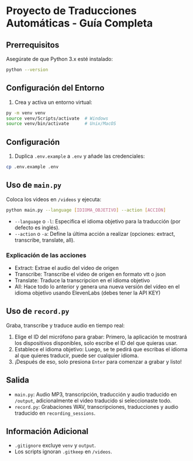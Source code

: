 # Proyecto de Traducciones Automáticas - Guía Completa

## Prerrequisitos
Asegúrate de que Python 3.x esté instalado:
```bash
python --version
```

## Configuración del Entorno
1. Crea y activa un entorno virtual:
```bash
py -m venv venv
source venv/Scripts/activate  # Windows
source venv/bin/activate      # Unix/MacOS
```

## Configuración
1. Duplica `.env.example` a `.env` y añade las credenciales:
```bash
cp .env.example .env
```

## Uso de `main.py`
Coloca los videos en `/videos` y ejecuta:
```bash
python main.py --language [IDIOMA_OBJETIVO] --action [ACCIÓN]
```
- `--language` o `-l`: Especifica el idioma objetivo para la traducción (por defecto es inglés).
- `--action` o `-a`: Define la última acción a realizar (opciones: extract, transcribe, translate, all).

### Explicación de las acciones
- Extract: Extrae el audio del video de origen
- Transcribe: Transcribe el video de origen en formato vtt o json
- Translate: Traduce la transcripcion en el idioma objetivo
- All: Hace todo lo anterior y genera una nueva versión del vídeo en el idioma objetivo usando ElevenLabs (debes tener la API KEY)



## Uso de `record.py`
Graba, transcribe y traduce audio en tiempo real:
1. Elige el ID del micrófono para grabar:
   Primero, la aplicación te mostrará los dispositivos disponibles, solo escribe el ID del que quieras usar.
2. Establece el idioma objetivo:
   Luego, se te pedirá que escribas el idioma al que quieres traducir, puede ser cualquier idioma.
3. ¡Después de eso, solo presiona `Enter` para comenzar a grabar y listo!

## Salida
- `main.py`: Audio MP3, transcripción, traducción y audio traducido en `/output`, adicionalmente el video traducido si seleccionaste todo.
- `record.py`: Grabaciones WAV, transcripciones, traducciones y audio traducido en `recording_sessions`.

## Información Adicional
- `.gitignore` excluye `venv` y `output`.
- Los scripts ignoran `.gitkeep` en `/videos`.


